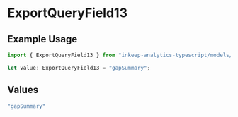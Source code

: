 # ExportQueryField13

## Example Usage

```typescript
import { ExportQueryField13 } from "inkeep-analytics-typescript/models/operations";

let value: ExportQueryField13 = "gapSummary";
```

## Values

```typescript
"gapSummary"
```